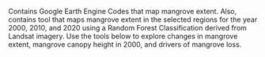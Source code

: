 Contains Google Earth Engine Codes that map mangrove extent. Also, contains tool that maps mangrove extent in the selected regions for the year 2000, 2010, and 2020 using a Random Forest Classification derived from Landsat imagery. Use the tools below to explore changes in mangrove extent, mangrove canopy height in 2000, and drivers of mangrove loss.
